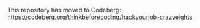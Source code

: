 This repository has moved to Codeberg: https://codeberg.org/thinkbeforecoding/hackyourjob-crazyeights
